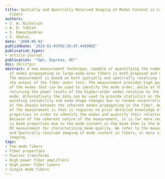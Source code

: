 ```yaml
---
title: Spatially and Spectrally Resolved Imaging of Modal Content in Large-Mode-Area
  Fibers
authors:
- J. W. Nicholson
- A. D. Yablon
- S. Ramachandran
- S. Ghalmi
date: '2008-05-01'
publishDate: '2025-01-03T02:26:47.445099Z'
publication_types:
- article-journal
publication: '*Opt. Express, OE*'
doi: 10/czfgcr
abstract: A new measurement technique, capable of quantifying the number and type
  of modes propagating in large-mode-area fibers is both proposed and demonstrated.
  The measurement is based on both spatially and spectrally resolving the image of
  the output of the fiber under test. The measurement provides high quality images
  of the modes that can be used to identify the mode order, while at the same time
  returning the power levels of the higher-order modes relative to the fundamental
  mode. Alternatively the data can be used to provide statistics on the level of beam
  pointing instability and mode shape changes due to random uncontrolled fluctuations
  of the phases between the coherent modes propagating in the fiber. An added advantage
  of the measurement is that is requires no prior detailed knowledge of the fiber
  properties in order to identify the modes and quantify their relative power levels.
  Because of the coherent nature of the measurement, it is far more sensitive to changes
  in beam properties due to the mode content in the beam than is the more traditional
  M2 measurement for characterizing beam quality. We refer to the measurement as Spatially
  and Spectrally resolved imaging of mode content in fibers, or more simply as S2
  imaging.
tags:
- Few mode fibers
- Fiber properties
- Fourier transforms
- High power fiber amplifiers
- High power fiber lasers
- Single mode fibers
---
```

